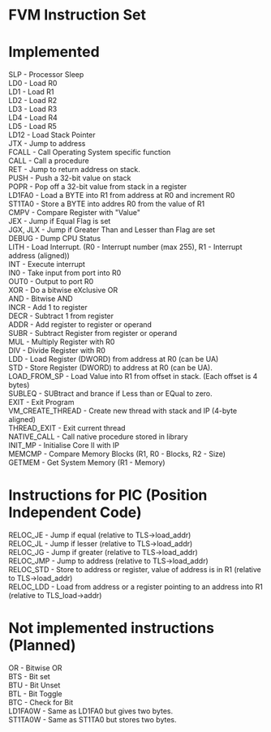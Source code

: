 FVM Instruction Set
===
<h1>Implemented</h1>
SLP - Processor Sleep<br>
LD0 - Load R0<br>
LD1 - Load R1<br>
LD2 - Load R2 <br>
LD3 - Load R3 <br>
LD4 - Load R4 <br>
LD5 - Load R5 <br>
LD12 - Load Stack Pointer <br>
JTX - Jump to address <br>
FCALL - Call Operating System specific function<br>
CALL - Call a procedure<br>
RET - Jump to return address on stack.<br>
PUSH - Push a 32-bit value on stack <br>
POPR - Pop off a 32-bit value from stack in a register<br>
LD1FA0 - Load a BYTE into R1 from address at R0 and increment R0<br>
ST1TA0 - Store a BYTE into addres R0 from the value of R1<br>
CMPV - Compare Register with "Value"<br>
JEX - Jump if Equal Flag is set<br>
JGX, JLX - Jump if Greater Than and Lesser than Flag are set<br>
DEBUG - Dump CPU Status <br>
LITH - Load Interrupt. (R0 - Interrupt number (max 255), R1 - Interrupt address (aligned))<br>
INT - Execute interrupt <br>
IN0 - Take input from port into R0<br>
OUT0 - Output to port R0<br>
XOR - Do a bitwise eXclusive OR <br>
AND - Bitwise AND <br>
INCR - Add 1 to register <br>
DECR - Subtract 1 from register <br>
ADDR - Add register to register or operand <br>
SUBR - Subtract Register from register or operand <br>
MUL - Multiply Register with R0<br>
DIV - Divide Register with R0<br>
LDD - Load Register (DWORD) from address at R0 (can be UA)<br>
STD - Store Register (DWORD) to address at R0 (can be UA).<br>
LOAD_FROM_SP - Load Value into R1 from offset in stack. (Each offset is 4 bytes) <br>
SUBLEQ - SUBtract and brance if Less than or EQual to zero. <br>
EXIT - Exit Program <br>
VM_CREATE_THREAD - Create new thread with stack and IP (4-byte aligned) <br>
THREAD_EXIT - Exit current thread <br>
NATIVE_CALL - Call native procedure stored in library <br>
INIT_MP - Initialise Core II with IP <br>
MEMCMP - Compare Memory Blocks (R1, R0 - Blocks, R2 - Size)<br>
GETMEM - Get System Memory (R1 - Memory)<br>
<h1>Instructions for PIC (Position Independent Code)</h1>
RELOC_JE - Jump if equal (relative to TLS->load_addr) <br>
RELOC_JL - Jump if lesser (relative to TLS->load_addr)<br>
RELOC_JG - Jump if greater (relative to TLS->load_addr) <br>
RELOC_JMP - Jump to address (relative to TLS->load_addr) <br>
RELOC_STD - Store to address or register, value of address is in R1 (relative to TLS->load_addr) <br>
RELOC_LDD - Load from address or a register pointing to an address into R1 (relative to TLS_load->addr) <br>
<h1>Not implemented instructions (Planned)</h1>
OR - Bitwise OR <br>
BTS - Bit set <br>
BTU - Bit Unset <br>
BTL - Bit Toggle <br>
BTC - Check for Bit <br>
LD1FA0W - Same as LD1FA0 but gives two bytes. <br>
ST1TA0W - Same as ST1TA0 but stores two bytes. <br>
